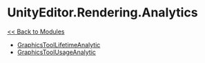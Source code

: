 # UnityEditor.Rendering.Analytics
[<< Back to Modules](index.md)
- [GraphicsToolLifetimeAnalytic](UnityEditor.Rendering.Analytics.GraphicsToolLifetimeAnalytic.md)
- [GraphicsToolUsageAnalytic](UnityEditor.Rendering.Analytics.GraphicsToolUsageAnalytic.md)
